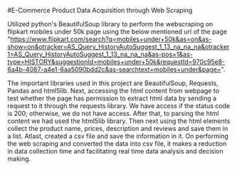 #E-Commerce Product Data Acquisition through Web Scraping

Utilized python's BeautifulSoup library to perform the webscraping on flipkart mobiles under 50k page using the below mentioned url of the page
"https://www.flipkart.com/search?q=mobiles+under+50k&as=on&as-show=on&otracker=AS_Query_HistoryAutoSuggest_1_13_na_na_na&otracker1=AS_Query_HistoryAutoSuggest_1_13_na_na_na&as-pos=1&as-type=HISTORY&suggestionId=mobiles+under+50k&requestId=970c95e8-6a4b-4087-a4e1-6aa5090bdd2c&as-searchtext=mobiles+under&page=".

The important libraries used in this project are BeautifulSoup, Requests, Pandas and html5lib. Next, accessing the html content from webpage to test whether the page has permission to extract html data by sending a request to it through the requests library. We have access if the status code is 200; otherwise, we do not have access. After that, to parsing the html content we had used the html5lib library. Then next using the html elements collect the product name, prices, description and reviews and save them in a list. Atlast, created a csv file and save the information in it. On performing the web scraping and converted the data into csv file, it makes a reduction in data collection time and facilitating real time data analysis and decision making.
